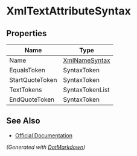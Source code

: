 # XmlTextAttributeSyntax

## Properties

| Name            | Type                              |
| --------------- | --------------------------------- |
| Name            | [XmlNameSyntax](XmlNameSyntax.md) |
| EqualsToken     | SyntaxToken                       |
| StartQuoteToken | SyntaxToken                       |
| TextTokens      | SyntaxTokenList                   |
| EndQuoteToken   | SyntaxToken                       |

## See Also

* [Official Documentation](https://docs.microsoft.com/en-us/dotnet/api/microsoft.codeanalysis.csharp.syntax.xmltextattributesyntax)


*\(Generated with [DotMarkdown](http://github.com/JosefPihrt/DotMarkdown)\)*